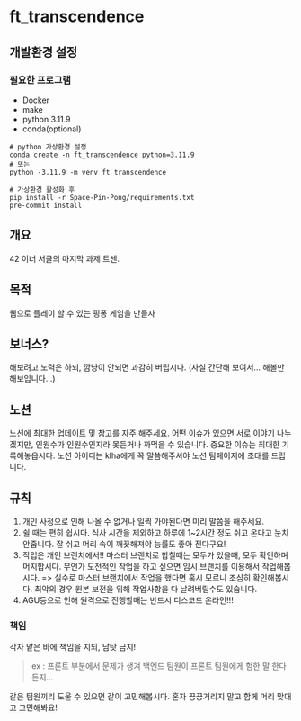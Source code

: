 # ft_transcendence
## 개발환경 설정
### 필요한 프로그램
- Docker
- make
- python 3.11.9
- conda(optional)
```shell
# python 가상환경 설정
conda create -n ft_transcendence python=3.11.9
# 또는
python -3.11.9 -m venv ft_transcendence

# 가상환경 활성화 후
pip install -r Space-Pin-Pong/requirements.txt
pre-commit install
```

## 개요
42 이너 서클의 마지막 과제 트센.

## 목적
웹으로 플레이 할 수 있는 핑퐁 게임을 만들자

## 보너스?
해보려고 노력은 하되, 깜냥이 안되면 과감히 버립시다.
(사실 간단해 보여서... 해볼만 해보입니다...)

## 노션
노션에 최대한 업데이트 및 참고를 자주 해주세요.
어떤 이슈가 있으면 서로 이야기 나누겠지만, 인원수가 인원수인지라 못듣거나 까먹을 수 있습니다.
중요한 이슈는 최대한 기록해놓읍시다.
노션 아이디는 klha에게 꼭 말씀해주셔야 노션 팀페이지에 초대를 드립니다.

## 규칙
1. 개인 사정으로 인해 나올 수 없거나 일찍 가야된다면 미리 말씀을 해주세요.
2. 쉴 때는 편히 쉽시다. 식사 시간을 제외하고 하루에 1~2시간 정도 쉬고 온다고 눈치 안줍니다. 잘 쉬고 머리 속이 깨끗해져야 능률도 좋아 진다구요!
3. 작업은 개인 브랜치에서!! 마스터 브랜치로 합칠때는 모두가 있을때, 모두 확인하며 머지합시다. 무언가 도전적인 작업을 하고 싶으면 임시 브랜치를 이용해서 작업해봅시다.
=> 실수로 마스터 브랜치에서 작업을 했다면 혹시 모르니 조심히 확인해봅시다. 최악의 경우 원본 보전을 위해 작업사항을 다 날려버릴수도 있습니다.
4. AGU등으로 인해 원격으로 진행할때는 반드시 디스코드 온라인!!!

### 책임
각자 맡은 바에 책임을 지되, 남탓 금지!
> ex : 프론트 부분에서 문제가 생겨 백엔드 팀원이 프론트 팀원에게 험한 말 한다든지...

같은 팀원끼리 도울 수 있으면 같이 고민해봅시다. 혼자 끙끙거리지 말고 함께 머리 맞대고 고민해봐요!
